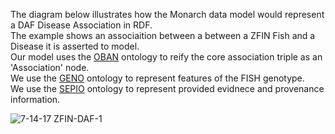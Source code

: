 The diagram below illustrates how the Monarch data model would represent a DAF Disease Association in RDF.  
The example shows an associaition between a between a ZFIN Fish and a Disease it is asserted to model.  
Our model uses the [OBAN](https://github.com/EBISPOT/OBAN) ontology to reify the core association triple as an 'Association' node.  
We use the [GENO](https://github.com/monarch-initiative/GENO-ontology) ontology to represent features of the FISH genotype.  
We use the [SEPIO](https://github.com/monarch-initiative/SEPIO-ontology) ontology to represent provided evidnece and provenance information.  

![7-14-17 ZFIN-DAF-1](https://github.com/monarch-initiative/ingest-artifacts/blob/master/sources/DAF/7-14-17%20DAF-ZFIN-1.jpg)
